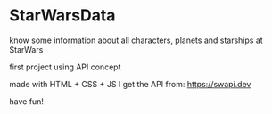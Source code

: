 # StarWarsData
know some information about all characters, planets and starships at StarWars

first project using API concept

made with HTML + CSS + JS
I get the API from:
https://swapi.dev

have fun!
